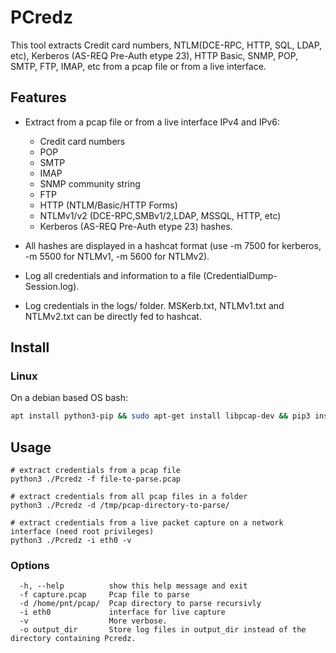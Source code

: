 # PCredz

This tool extracts Credit card numbers, NTLM(DCE-RPC, HTTP, SQL, LDAP, etc), Kerberos (AS-REQ Pre-Auth etype 23), HTTP Basic, SNMP, POP, SMTP, FTP, IMAP, etc from a pcap file or from a live interface.

## Features

- Extract from a pcap file or from a live interface IPv4 and IPv6:
  - Credit card numbers
  - POP
  - SMTP
  - IMAP
  - SNMP community string
  - FTP
  - HTTP (NTLM/Basic/HTTP Forms)
  - NTLMv1/v2 (DCE-RPC,SMBv1/2,LDAP, MSSQL, HTTP, etc)
  - Kerberos (AS-REQ Pre-Auth etype 23) hashes.

- All hashes are displayed in a hashcat format (use -m 7500 for kerberos, -m 5500 for NTLMv1, -m 5600 for NTLMv2).
- Log all credentials and information to a file (CredentialDump-Session.log).
- Log credentials in the logs/ folder. MSKerb.txt, NTLMv1.txt and NTLMv2.txt can be directly fed to hashcat. 

## Install

### Linux

On a debian based OS bash:

```bash
apt install python3-pip && sudo apt-get install libpcap-dev && pip3 install Cython && pip3 install python-libpcap
```

## Usage
 
 ```
 # extract credentials from a pcap file
python3 ./Pcredz -f file-to-parse.pcap

# extract credentials from all pcap files in a folder
python3 ./Pcredz -d /tmp/pcap-directory-to-parse/

# extract credentials from a live packet capture on a network interface (need root privileges)
python3 ./Pcredz -i eth0 -v
```

### Options

```
  -h, --help          show this help message and exit
  -f capture.pcap     Pcap file to parse
  -d /home/pnt/pcap/  Pcap directory to parse recursivly
  -i eth0             interface for live capture
  -v                  More verbose.
  -o output_dir       Store log files in output_dir instead of the directory containing Pcredz.
```

